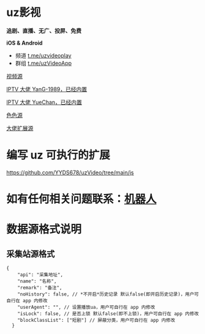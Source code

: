 # uz影视

**追剧、直播、无广、投屏、免费**

**iOS & Android**

- 频道 [t.me/uzvideoplay](https://t.me/uzvideoplay)
- 群组 [t.me/uzVideoApp](https://t.me/uzVideoApp)

[视频源](https://mirror.ghproxy.com/https://raw.githubusercontent.com/YYDS678/uzVideo/main/video_sources_default.json)

[IPTV 大佬 YanG-1989，已经内置](https://github.com/YanG-1989/m3u)

[IPTV 大佬 YueChan，已经内置](https://github.com/YueChan/Live)

[色色源](https://mirror.ghproxy.com/https://raw.githubusercontent.com/YYDS678/uzVideo/main/video_sources_sese.json)

[大佬扩展源](https://mirror.ghproxy.com/https://raw.githubusercontent.com/Yswag/uzVideo/main/js/spider_sources.json)

# 编写 uz 可执行的扩展

<https://github.com/YYDS678/uzVideo/tree/main/js>

# 如有任何相关问题联系：[机器人](https://t.me/uzVideoAppbot)

# 数据源格式说明

## 采集站源格式
```
{
    "api": "采集地址",
    "name": "名称",
    "remark": "备注",
    "noHistory": false, // *不开启*历史记录 默认false(即开启历史记录)，用户可自行在 app 内修改
    "userAgent": "", // 设置播放ua，用户可自行在 app 内修改
    "isLock": false, // 是否上锁 默认false(即不上锁)，用户可自行在 app 内修改
    "blockClassList": ["短剧"] // 屏蔽分类，用户可自行在 app 内修改
  }
```
